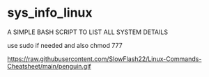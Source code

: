 # sys_info_linux
A SIMPLE BASH SCRIPT TO LIST ALL SYSTEM DETAILS


use sudo if needed and also chmod 777


https://raw.githubusercontent.com/SlowFlash22/Linux-Commands-Cheatsheet/main/penguin.gif
